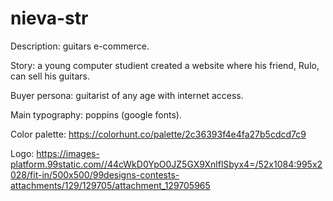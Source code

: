 # nieva-str

Description: guitars e-commerce.

Story: a young computer studient created a website where his friend, Rulo, can sell his guitars.

Buyer persona: guitarist of any age with internet access.

Main typography: poppins (google fonts).

Color palette: https://colorhunt.co/palette/2c36393f4e4fa27b5cdcd7c9

Logo: https://images-platform.99static.com//44cWkD0YpO0JZ5GX9XnlflSbyx4=/52x1084:995x2028/fit-in/500x500/99designs-contests-attachments/129/129705/attachment_129705965